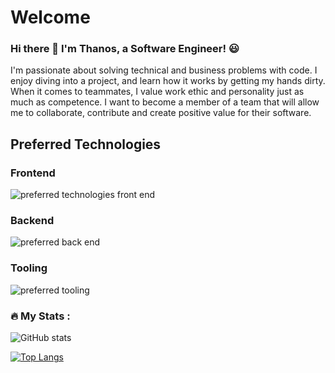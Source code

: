 # Welcome 


### Hi there 👋 I'm Thanos, a Software Engineer! :smiley:

I'm passionate about solving technical and business problems with code. I enjoy diving into a project, and learn how it works by getting my hands dirty. When it comes to teammates, I value work ethic and personality just as much as competence.
I want to become a member of a team that will allow me to collaborate, contribute and create positive value for their software.

## Preferred Technologies
### Frontend

<img src="https://skillicons.dev/icons?i=ts,react,nextjs,tailwind,materialui" alt="preferred technologies front end" />

### Backend
<img src="https://skillicons.dev/icons?i=nodejs,golang,rust,postgresql,mysql" alt="preferred back end" />

### Tooling
<img src="https://skillicons.dev/icons?i=linux,bash,vscode,git,docker" alt="preferred tooling" />


### :fire: My Stats :
![GitHub stats](https://github-readme-stats.vercel.app/api?username=thanosngplus&show_icons=true&theme=radical)

[![Top Langs](https://github-readme-stats.vercel.app/api/top-langs/?username=thanosngplus&layout=compact&theme=tokyonight)](https://github.com/anuraghazra/github-readme-stats)
